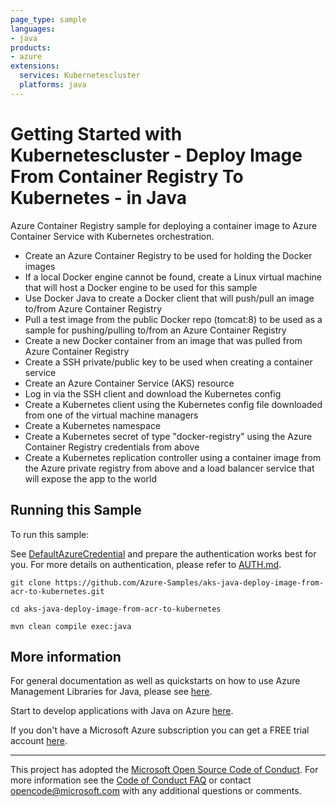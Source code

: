 ```yaml
---
page_type: sample
languages:
- java
products:
- azure
extensions:
  services: Kubernetescluster
  platforms: java
---
```


# Getting Started with Kubernetescluster - Deploy Image From Container Registry To Kubernetes - in Java #


  Azure Container Registry sample for deploying a container image to Azure Container Service with Kubernetes orchestration.
   - Create an Azure Container Registry to be used for holding the Docker images
   - If a local Docker engine cannot be found, create a Linux virtual machine that will host a Docker engine to be used for this sample
   - Use Docker Java to create a Docker client that will push/pull an image to/from Azure Container Registry
   - Pull a test image from the public Docker repo (tomcat:8) to be used as a sample for pushing/pulling to/from an Azure Container Registry
   - Create a new Docker container from an image that was pulled from Azure Container Registry
   - Create a SSH private/public key to be used when creating a container service
   - Create an Azure Container Service (AKS) resource
   - Log in via the SSH client and download the Kubernetes config
   - Create a Kubernetes client using the Kubernetes config file downloaded from one of the virtual machine managers
   - Create a Kubernetes namespace
   - Create a Kubernetes secret of type "docker-registry" using the Azure Container Registry credentials from above
   - Create a Kubernetes replication controller using a container image from the Azure private registry from above and a load balancer service that will expose the app to the world
 

## Running this Sample ##

To run this sample:

See [DefaultAzureCredential](https://github.com/Azure/azure-sdk-for-java/tree/master/sdk/identity/azure-identity#defaultazurecredential) and prepare the authentication works best for you. For more details on authentication, please refer to [AUTH.md](https://github.com/Azure/azure-sdk-for-java/blob/master/sdk/resourcemanager/docs/AUTH.md).

    git clone https://github.com/Azure-Samples/aks-java-deploy-image-from-acr-to-kubernetes.git

    cd aks-java-deploy-image-from-acr-to-kubernetes

    mvn clean compile exec:java

## More information ##

For general documentation as well as quickstarts on how to use Azure Management Libraries for Java, please see [here](https://aka.ms/azsdk/java/mgmt).

Start to develop applications with Java on Azure [here](http://azure.com/java).

If you don't have a Microsoft Azure subscription you can get a FREE trial account [here](http://go.microsoft.com/fwlink/?LinkId=330212).

---

This project has adopted the [Microsoft Open Source Code of Conduct](https://opensource.microsoft.com/codeofconduct/). For more information see the [Code of Conduct FAQ](https://opensource.microsoft.com/codeofconduct/faq/) or contact [opencode@microsoft.com](mailto:opencode@microsoft.com) with any additional questions or comments.